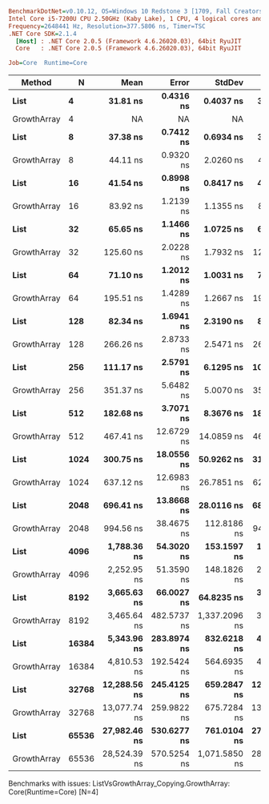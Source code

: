 ``` ini

BenchmarkDotNet=v0.10.12, OS=Windows 10 Redstone 3 [1709, Fall Creators Update] (10.0.16299.125)
Intel Core i5-7200U CPU 2.50GHz (Kaby Lake), 1 CPU, 4 logical cores and 2 physical cores
Frequency=2648441 Hz, Resolution=377.5806 ns, Timer=TSC
.NET Core SDK=2.1.4
  [Host] : .NET Core 2.0.5 (Framework 4.6.26020.03), 64bit RyuJIT
  Core   : .NET Core 2.0.5 (Framework 4.6.26020.03), 64bit RyuJIT

Job=Core  Runtime=Core  

```
|      Method |     N |         Mean |       Error |        StdDev |       Median |
|------------ |------ |-------------:|------------:|--------------:|-------------:|
|        **List** |     **4** |     **31.81 ns** |   **0.4316 ns** |     **0.4037 ns** |     **31.86 ns** |
| GrowthArray |     4 |           NA |          NA |            NA |           NA |
|        **List** |     **8** |     **37.38 ns** |   **0.7412 ns** |     **0.6934 ns** |     **37.32 ns** |
| GrowthArray |     8 |     44.11 ns |   0.9320 ns |     2.0260 ns |     44.86 ns |
|        **List** |    **16** |     **41.54 ns** |   **0.8998 ns** |     **0.8417 ns** |     **41.56 ns** |
| GrowthArray |    16 |     83.92 ns |   1.2139 ns |     1.1355 ns |     83.85 ns |
|        **List** |    **32** |     **65.65 ns** |   **1.1466 ns** |     **1.0725 ns** |     **65.62 ns** |
| GrowthArray |    32 |    125.60 ns |   2.0228 ns |     1.7932 ns |    126.11 ns |
|        **List** |    **64** |     **71.10 ns** |   **1.2012 ns** |     **1.0031 ns** |     **71.30 ns** |
| GrowthArray |    64 |    195.51 ns |   1.4289 ns |     1.2667 ns |    195.54 ns |
|        **List** |   **128** |     **82.34 ns** |   **1.6941 ns** |     **2.3190 ns** |     **81.93 ns** |
| GrowthArray |   128 |    266.26 ns |   2.8733 ns |     2.5471 ns |    266.46 ns |
|        **List** |   **256** |    **111.17 ns** |   **2.5791 ns** |     **6.1295 ns** |    **108.27 ns** |
| GrowthArray |   256 |    351.37 ns |   5.6482 ns |     5.0070 ns |    350.01 ns |
|        **List** |   **512** |    **182.68 ns** |   **3.7071 ns** |     **8.3676 ns** |    **181.37 ns** |
| GrowthArray |   512 |    467.41 ns |  12.6729 ns |    14.0859 ns |    465.93 ns |
|        **List** |  **1024** |    **300.75 ns** |  **18.0556 ns** |    **50.9262 ns** |    **315.78 ns** |
| GrowthArray |  1024 |    637.12 ns |  12.6983 ns |    26.7851 ns |    623.43 ns |
|        **List** |  **2048** |    **696.41 ns** |  **13.8668 ns** |    **28.0116 ns** |    **685.96 ns** |
| GrowthArray |  2048 |    994.56 ns |  38.4675 ns |   112.8186 ns |    942.85 ns |
|        **List** |  **4096** |  **1,788.36 ns** |  **54.3020 ns** |   **153.1597 ns** |  **1,867.73 ns** |
| GrowthArray |  4096 |  2,252.95 ns |  51.3590 ns |   148.1826 ns |  2,285.07 ns |
|        **List** |  **8192** |  **3,665.63 ns** |  **66.0027 ns** |    **64.8235 ns** |  **3,675.80 ns** |
| GrowthArray |  8192 |  3,465.64 ns | 482.5737 ns | 1,337.2096 ns |  3,736.89 ns |
|        **List** | **16384** |  **5,343.96 ns** | **283.8974 ns** |   **832.6218 ns** |  **4,968.51 ns** |
| GrowthArray | 16384 |  4,810.53 ns | 192.5424 ns |   564.6935 ns |  4,801.41 ns |
|        **List** | **32768** | **12,288.56 ns** | **245.4125 ns** |   **659.2847 ns** | **12,322.75 ns** |
| GrowthArray | 32768 | 13,077.74 ns | 259.9822 ns |   675.7284 ns | 13,213.96 ns |
|        **List** | **65536** | **27,982.46 ns** | **530.6277 ns** |   **761.0104 ns** | **27,983.44 ns** |
| GrowthArray | 65536 | 28,524.39 ns | 570.5254 ns | 1,071.5850 ns | 28,466.92 ns |

Benchmarks with issues:
  ListVsGrowthArray_Copying.GrowthArray: Core(Runtime=Core) [N=4]
